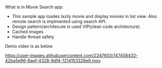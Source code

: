 What is in Movie Search app: 

- This sample app loades lazily movie and display movies in list view. Also remote search is implmented using search API.
- Design pattern/architecute is  used VIP(clean code architecture).
- Cached images
- Handle thread safety

Demo video is as below

https://user-images.githubusercontent.com/2247603/147458432-42ba5e96-6aef-4328-8df4-1214153328e0.mov


